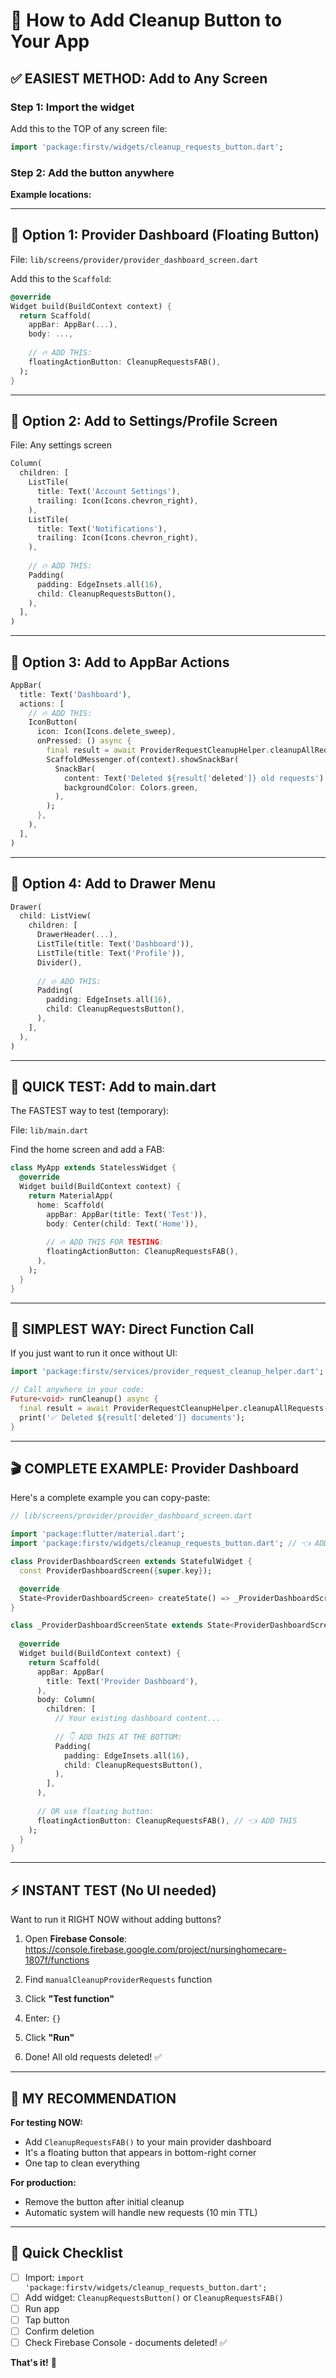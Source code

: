# 🎯 How to Add Cleanup Button to Your App

## ✅ EASIEST METHOD: Add to Any Screen

### Step 1: Import the widget

Add this to the TOP of any screen file:

```dart
import 'package:firstv/widgets/cleanup_requests_button.dart';
```

### Step 2: Add the button anywhere

**Example locations:**

---

## 📍 **Option 1: Provider Dashboard (Floating Button)**

File: `lib/screens/provider/provider_dashboard_screen.dart`

Add this to the `Scaffold`:

```dart
@override
Widget build(BuildContext context) {
  return Scaffold(
    appBar: AppBar(...),
    body: ...,
    
    // 🔥 ADD THIS:
    floatingActionButton: CleanupRequestsFAB(),
  );
}
```

---

## 📍 **Option 2: Add to Settings/Profile Screen**

File: Any settings screen

```dart
Column(
  children: [
    ListTile(
      title: Text('Account Settings'),
      trailing: Icon(Icons.chevron_right),
    ),
    ListTile(
      title: Text('Notifications'),
      trailing: Icon(Icons.chevron_right),
    ),
    
    // 🔥 ADD THIS:
    Padding(
      padding: EdgeInsets.all(16),
      child: CleanupRequestsButton(),
    ),
  ],
)
```

---

## 📍 **Option 3: Add to AppBar Actions**

```dart
AppBar(
  title: Text('Dashboard'),
  actions: [
    // 🔥 ADD THIS:
    IconButton(
      icon: Icon(Icons.delete_sweep),
      onPressed: () async {
        final result = await ProviderRequestCleanupHelper.cleanupAllRequests();
        ScaffoldMessenger.of(context).showSnackBar(
          SnackBar(
            content: Text('Deleted ${result['deleted']} old requests'),
            backgroundColor: Colors.green,
          ),
        );
      },
    ),
  ],
)
```

---

## 📍 **Option 4: Add to Drawer Menu**

```dart
Drawer(
  child: ListView(
    children: [
      DrawerHeader(...),
      ListTile(title: Text('Dashboard')),
      ListTile(title: Text('Profile')),
      Divider(),
      
      // 🔥 ADD THIS:
      Padding(
        padding: EdgeInsets.all(16),
        child: CleanupRequestsButton(),
      ),
    ],
  ),
)
```

---

## 🚀 **QUICK TEST: Add to main.dart**

The FASTEST way to test (temporary):

File: `lib/main.dart`

Find the home screen and add a FAB:

```dart
class MyApp extends StatelessWidget {
  @override
  Widget build(BuildContext context) {
    return MaterialApp(
      home: Scaffold(
        appBar: AppBar(title: Text('Test')),
        body: Center(child: Text('Home')),
        
        // 🔥 ADD THIS FOR TESTING:
        floatingActionButton: CleanupRequestsFAB(),
      ),
    );
  }
}
```

---

## 📱 **SIMPLEST WAY: Direct Function Call**

If you just want to run it once without UI:

```dart
import 'package:firstv/services/provider_request_cleanup_helper.dart';

// Call anywhere in your code:
Future<void> runCleanup() async {
  final result = await ProviderRequestCleanupHelper.cleanupAllRequests();
  print('✅ Deleted ${result['deleted']} documents');
}
```

---

## 🎬 **COMPLETE EXAMPLE: Provider Dashboard**

Here's a complete example you can copy-paste:

```dart
// lib/screens/provider/provider_dashboard_screen.dart

import 'package:flutter/material.dart';
import 'package:firstv/widgets/cleanup_requests_button.dart'; // 👈 ADD THIS

class ProviderDashboardScreen extends StatefulWidget {
  const ProviderDashboardScreen({super.key});

  @override
  State<ProviderDashboardScreen> createState() => _ProviderDashboardScreenState();
}

class _ProviderDashboardScreenState extends State<ProviderDashboardScreen> {
  
  @override
  Widget build(BuildContext context) {
    return Scaffold(
      appBar: AppBar(
        title: Text('Provider Dashboard'),
      ),
      body: Column(
        children: [
          // Your existing dashboard content...
          
          // 👇 ADD THIS AT THE BOTTOM:
          Padding(
            padding: EdgeInsets.all(16),
            child: CleanupRequestsButton(),
          ),
        ],
      ),
      
      // OR use floating button:
      floatingActionButton: CleanupRequestsFAB(), // 👈 ADD THIS
    );
  }
}
```

---

## ⚡ **INSTANT TEST (No UI needed)**

Want to run it RIGHT NOW without adding buttons?

1. Open **Firebase Console**: https://console.firebase.google.com/project/nursinghomecare-1807f/functions

2. Find `manualCleanupProviderRequests` function

3. Click **"Test function"** 

4. Enter: `{}`

5. Click **"Run"**

6. Done! All old requests deleted! ✅

---

## 🎯 **MY RECOMMENDATION**

**For testing NOW:**
- Add `CleanupRequestsFAB()` to your main provider dashboard
- It's a floating button that appears in bottom-right corner
- One tap to clean everything

**For production:**
- Remove the button after initial cleanup
- Automatic system will handle new requests (10 min TTL)

---

## 📝 **Quick Checklist**

- [ ] Import: `import 'package:firstv/widgets/cleanup_requests_button.dart';`
- [ ] Add widget: `CleanupRequestsButton()` or `CleanupRequestsFAB()`
- [ ] Run app
- [ ] Tap button
- [ ] Confirm deletion
- [ ] Check Firebase Console - documents deleted! ✅

**That's it!** 🎉
